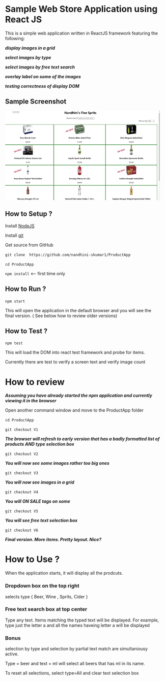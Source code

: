 # Sample Web Store Application using React JS

This is a simple web application written in ReactJS framework featuring the following:

***display images in a grid***

***select images by type***

***select images by free text search***

***overlay label on some of the images***

***testing correctness of display DOM***

## Sample Screenshot 

![UI screenshot][def]

## How to Setup ?

Install [NodeJS](https://nodejs.org/en/)

Install [git](https://git-scm.com/download/win)

Get source from GitHub

`git clone  https://github.com/nandhini-skumar1/ProductApp`

`cd ProductApp`

`npm install`       <-- first time only 

## How to Run ?

`npm start`

 This will open the application in the default browser and you will see the final version. ( See below how to review older versions)

## How to Test ? 

`npm test`

This will load the DOM into react test framework and probe for items.

Currently there are test to verify a screen text and verify image count

# How to review 

***Assuming you have already started the npm application and currently viewing it in the browser*** 

Open another command window and move to the ProductApp folder

`cd ProductApp`

`git checkout V1`

***The browser will refresh to early version that has a badly formatted list of products AND type selection box***

`git checkout V2`

***You will now see some images rather too big ones***

`git checkout V3`

***You will now see images in a grid***

`git checkout V4`

***You will ON SALE tags on some***

`git checkout V5`

***You will see free text selection box***

`git checkout V6`

***Final version. More items. Pretty layout. Nice?***

# How to Use ? 

When the application starts, it will display all the prodcuts.

### Dropdown box on the top right

selects type { Beer, Wine , Sprits, Cider }

### Free text search box at top center

Type any text. Items matching the typed text will be displayed. For example, type just the letter a and all the names haveing letter a will be displayed

### Bonus

selection by type and selection by partial text match are simultaniousy active. 

Type = beer and text = ml will select all beers that has ml in its name.

To reset all selections, select type=All and clear text selection box


[def]: ./public/ui.jpg?raw=true "Sample User Interface"